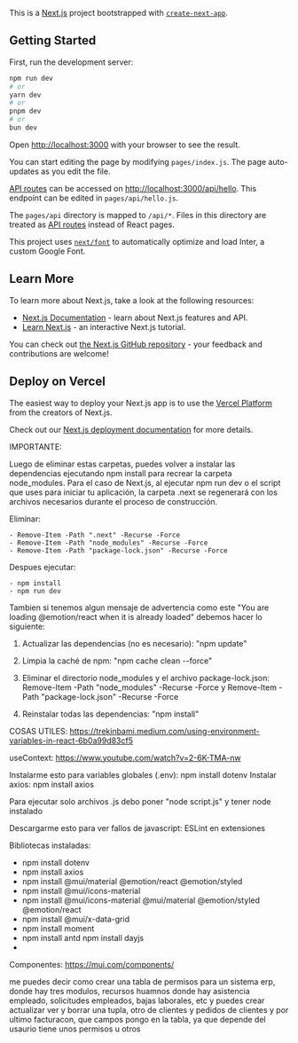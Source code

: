 This is a [Next.js](https://nextjs.org/) project bootstrapped with [`create-next-app`](https://github.com/vercel/next.js/tree/canary/packages/create-next-app).

## Getting Started

First, run the development server:

```bash
npm run dev
# or
yarn dev
# or
pnpm dev
# or
bun dev
```

Open [http://localhost:3000](http://localhost:3000) with your browser to see the result.

You can start editing the page by modifying `pages/index.js`. The page auto-updates as you edit the file.

[API routes](https://nextjs.org/docs/api-routes/introduction) can be accessed on [http://localhost:3000/api/hello](http://localhost:3000/api/hello). This endpoint can be edited in `pages/api/hello.js`.

The `pages/api` directory is mapped to `/api/*`. Files in this directory are treated as [API routes](https://nextjs.org/docs/api-routes/introduction) instead of React pages.

This project uses [`next/font`](https://nextjs.org/docs/basic-features/font-optimization) to automatically optimize and load Inter, a custom Google Font.

## Learn More

To learn more about Next.js, take a look at the following resources:

- [Next.js Documentation](https://nextjs.org/docs) - learn about Next.js features and API.
- [Learn Next.js](https://nextjs.org/learn) - an interactive Next.js tutorial.

You can check out [the Next.js GitHub repository](https://github.com/vercel/next.js/) - your feedback and contributions are welcome!

## Deploy on Vercel

The easiest way to deploy your Next.js app is to use the [Vercel Platform](https://vercel.com/new?utm_medium=default-template&filter=next.js&utm_source=create-next-app&utm_campaign=create-next-app-readme) from the creators of Next.js.

Check out our [Next.js deployment documentation](https://nextjs.org/docs/deployment) for more details.

IMPORTANTE:

Luego de eliminar estas carpetas, puedes volver a instalar las dependencias ejecutando npm install para recrear la carpeta node_modules. Para el caso de Next.js, al ejecutar npm run dev o el script que uses para iniciar tu aplicación, la carpeta .next se regenerará con los archivos necesarios durante el proceso de construcción.

Eliminar:

    - Remove-Item -Path ".next" -Recurse -Force
    - Remove-Item -Path "node_modules" -Recurse -Force
    - Remove-Item -Path "package-lock.json" -Recurse -Force

Despues ejecutar:

    - npm install
    - npm run dev

Tambien si tenemos algun mensaje de advertencia como este "You are loading @emotion/react when it is already loaded" debemos hacer lo siguiente:

1. Actualizar las dependencias (no es necesario): "npm update"

2. Limpia la caché de npm: "npm cache clean --force"

3. Eliminar el directorio node_modules y el archivo package-lock.json: Remove-Item -Path "node_modules" -Recurse -Force y Remove-Item -Path "package-lock.json" -Recurse -Force

4. Reinstalar todas las dependencias: "npm install"

COSAS UTILES: https://trekinbami.medium.com/using-environment-variables-in-react-6b0a99d83cf5

useContext: https://www.youtube.com/watch?v=2-6K-TMA-nw

Instalarme esto para variables globales (.env): npm install dotenv
Instalar axios: npm install axios

Para ejecutar solo archivos .js debo poner "node script.js" y tener node instalado

Descargarme esto para ver fallos de javascript: ESLint en extensiones

Bibliotecas instaladas:

- npm install dotenv
- npm install axios
- npm install @mui/material @emotion/react @emotion/styled
- npm install @mui/icons-material
- npm install @mui/icons-material @mui/material @emotion/styled @emotion/react
- npm install @mui/x-data-grid
- npm install moment
- npm install antd
npm install dayjs
- 

Componentes: https://mui.com/components/

me puedes decir como crear una tabla de permisos para un sistema erp, donde hay tres modulos, recursos huamnos donde hay asistencia empleado, solicitudes empleados, bajas laborales, etc y puedes crear actualizar ver y borrar una tupla, otro de clientes y pedidos de clientes y por ultimo facturacon, que campos pongo en la tabla, ya que depende del usaurio tiene unos permisos u otros
